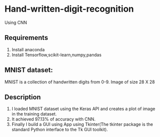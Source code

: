 # Hand-written-digit-recognition
Using CNN
## Requirements
1. Install anaconda
2. Install Tensorflow,scikit-learn,numpy,pandas
## MNIST dataset:
MNIST is a collection of handwritten digits from 0-9. Image of size 28 X 28
## Description
1. I loaded MNIST dataset using the Keras API and creates a plot of image in the training dataset.
2. It achieved 97.13% of accuracy with CNN.
3. Finally I build a GUI using App using Tkinter(The tkinter package is the standard Python interface to the Tk GUI toolkit).
